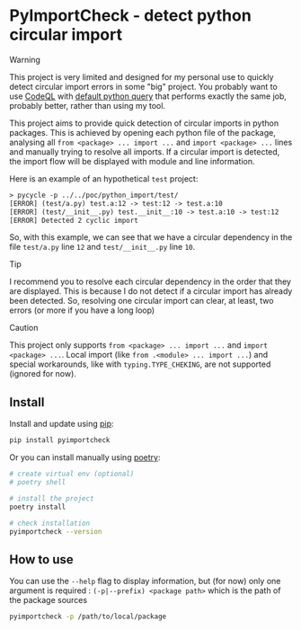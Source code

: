 # PyImportCheck - detect python circular import

> [!WARNING]
> This project is very limited and designed for my personal use to quickly
> detect circular import errors in some "big" project.
> You probably want to use [CodeQL](https://github.com/github/codeql) with
> [default python query](https://github.com/github/codeql/blob/main/python/ql/src/Imports/CyclicImport.ql)
> that performs exactly the same job, probably better, rather than using my
> tool.

This project aims to provide quick detection of circular imports in python
packages. This is achieved by opening each python file of the package,
analysing all `from <package> ... import ...` and `import <package> ...` lines
and manually trying to resolve all imports. If a circular import is detected,
the import flow will be displayed with module and line information.

Here is an example of an hypothetical `test` project:
```txt
> pycycle -p ../../poc/python_import/test/
[ERROR] (test/a.py) test.a:12 -> test:12 -> test.a:10
[ERROR] (test/__init__.py) test.__init__:10 -> test.a:10 -> test:12
[ERROR] Detected 2 cyclic import
```
So, with this example, we can see that we have a circular dependency in the
file `test/a.py` line `12` and `test/__init__.py` line `10`.

> [!TIP]
> I recommend you to resolve each circular dependency in the order that they
> are displayed. This is because I do not detect if a circular import has
> already been detected. So, resolving one circular import can clear, at
> least, two errors (or more if you have a long loop)

> [!CAUTION]
> This project only supports `from <package> ... import ...` and
> `import <package> ...`. Local import (like `from .<module> ... import ...`)
> and special workarounds, like with `typing.TYPE_CHEKING`, are not supported
> (ignored for now).

## Install

Install and update using [pip](https://pip.pypa.io/en/stable/getting-started/):
```bash
pip install pyimportcheck
```

Or you can install manually using [poetry](https://python-poetry.org/docs/):
```bash
# create virtual env (optional)
# poetry shell

# install the project
poetry install

# check installation
pyimportcheck --version
```

## How to use

You can use the `--help` flag to display information, but (for now) only one
argument is required : `(-p|--prefix) <package path>` which is the path of the
package sources
```bash
pyimportcheck -p /path/to/local/package
```
